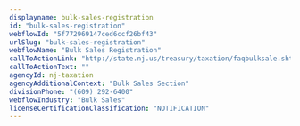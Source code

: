 ```yaml
---
displayname: bulk-sales-registration
id: "bulk-sales-registration"
webflowId: "5f772969147ced6ccf26bf43"
urlSlug: "bulk-sales-registration"
webflowName: "Bulk Sales Registration"
callToActionLink: "http://state.nj.us/treasury/taxation/faqbulksale.shtml"
callToActionText: ""
agencyId: nj-taxation
agencyAdditionalContext: "Bulk Sales Section"
divisionPhone: "(609) 292-6400"
webflowIndustry: "Bulk Sales"
licenseCertificationClassification: "NOTIFICATION"
---
```

